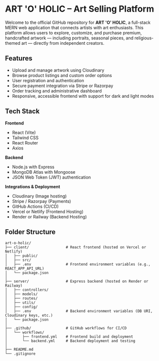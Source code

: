 # ART 'O' HOLIC – Art Selling Platform

Welcome to the official GitHub repository for **ART 'O' HOLIC**, a full-stack MERN web application that connects artists with art enthusiasts. This platform allows users to explore, customize, and purchase premium, handcrafted artwork — including portraits, seasonal pieces, and religious-themed art — directly from independent creators.

## Features

* Upload and manage artwork using Cloudinary
* Browse product listings and custom order options
* User registration and authentication
* Secure payment integration via Stripe or Razorpay
* Order tracking and administrative dashboard
* Responsive, accessible frontend with support for dark and light modes

## Tech Stack

**Frontend**

* React (Vite)
* Tailwind CSS
* React Router
* Axios

**Backend**

* Node.js with Express
* MongoDB Atlas with Mongoose
* JSON Web Token (JWT) authentication

**Integrations & Deployment**

* Cloudinary (Image hosting)
* Stripe / Razorpay (Payments)
* GitHub Actions (CI/CD)
* Vercel or Netlify (Frontend Hosting)
* Render or Railway (Backend Hosting)

## Folder Structure

```
art-o-holic/
├── client/                 # React frontend (hosted on Vercel or Netlify)
│   ├── public/
│   ├── src/
│   ├── .env                # Frontend environment variables (e.g., REACT_APP_API_URL)
│   └── package.json
│
├── server/                 # Express backend (hosted on Render or Railway)
│   ├── controllers/
│   ├── models/
│   ├── routes/
│   ├── utils/
│   ├── config/
│   ├── .env                # Backend environment variables (DB URI, Cloudinary keys, etc.)
│   └── package.json
│
├── .github/                # GitHub workflows for CI/CD
│   └── workflows/
│       ├── frontend.yml    # Frontend build and deployment
│       └── backend.yml     # Backend deployment and testing
│
├── README.md
└── .gitignore
```
